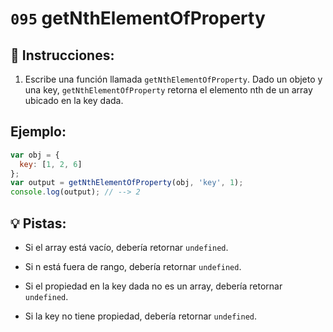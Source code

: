 # `095` getNthElementOfProperty 

## 📝 Instrucciones:

1. Escribe una función llamada `getNthElementOfProperty`. Dado un objeto y una key, `getNthElementOfProperty` retorna el elemento nth de un array ubicado en la key dada.

## Ejemplo:

```js
var obj = {
  key: [1, 2, 6]
};
var output = getNthElementOfProperty(obj, 'key', 1);
console.log(output); // --> 2
```

## 💡 Pistas:

+ Si el array está vacío, debería retornar `undefined`.

+ Si n está fuera de rango, debería retornar `undefined`.

+ Si el propiedad en la key dada no es un array, debería retornar `undefined`.

+ Si la key no tiene propiedad, debería retornar `undefined`.
